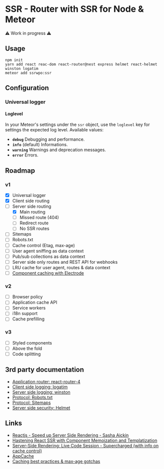 # SSR - Router with SSR for Node & Meteor

:warning: Work in progress :warning:

## Usage
```
npm init
yarn add react reac-dom react-router@nest express helmet react-helmet winston logatim
meteor add ssrwpo:ssr
```

## Configuration
### Universal logger
#### Loglevel
In your Meteor's settings under the `ssr` object, use the `loglevel` key for
settings the expected log level. Available values:

* **`debug`** Debugging and performance.
* **`info`** (default) Informations.
* **`warning`** Warnings and deprecation messages.
* **`error`** Errors.

## Roadmap
### v1
- [X] Universal logger
- [X] Client side routing
- [ ] Server side routing
  - [X] Main routing
  - [ ] Missed route (404)
  - [ ] Redirect route
  - [ ] No SSR routes
- [ ] Sitemaps
- [ ] Robots.txt
- [ ] Cache control (Etag, max-age)
- [ ] User agent sniffing as data context
- [ ] Pub/sub collections as data context
- [ ] Server side only routes and REST API for webhooks
- [ ] LRU cache for user agent, routes & data context
- [ ] [Component caching with Electrode](https://github.com/electrode-io/electrode-react-ssr-caching)

### v2
- [ ] Browser policy
- [ ] Application cache API
- [ ] Service workers
- [ ] i18n support
- [ ] Cache prefilling

### v3
- [ ] Styled components
- [ ] Above the fold
- [ ] Code splitting

## 3rd party documentation
- [Application router: react-router-4](https://react-router.now.sh)
- [Client side logging: logatim](https://github.com/sospedra/logatim)
- [Server side logging: winston](https://github.com/winstonjs/winston)
- [Protocol: Robots.txt](http://www.robotstxt.org/)
- [Protocol: Sitemaps](https://www.sitemaps.org/)
- [Server side security: Helmet](https://github.com/helmetjs/helmet)

## Links
- [Reactjs - Speed up Server Side Rendering - Sasha Aickin](https://www.youtube.com/watch?v=PnpfGy7q96U)
- [Hastening React SSR with Component Memoization and Templatization](https://www.youtube.com/watch?v=sn-C_DKLKPE)
- [Server-Side Rendering: Live Code Session - Supercharged (with info on cache control)](https://www.youtube.com/watch?v=8LM4p7l9YMY)
- [AppCache](https://developer.mozilla.org/en-US/docs/Web/HTML/Using_the_application_cache#Browser_compatibility)
- [Caching best practices & max-age gotchas](https://jakearchibald.com/2016/caching-best-practices/)
